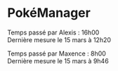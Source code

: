# PokéManager

Temps passé par Alexis : 16h00
<br>
Dernière mesure le 15 mars à 12h20

Temps passé par Maxence : 8h00
<br>
Dernière mesure le 15 mars à 9h46